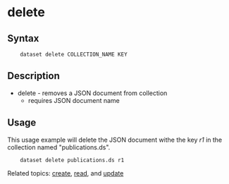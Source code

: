 delete
======

Syntax
------

```
    dataset delete COLLECTION_NAME KEY
```

Description
-----------

- delete - removes a JSON document from collection
  - requires JSON document name

Usage
-----

This usage example will delete the JSON document withe the key _r1_ in 
the collection named "publications.ds".

```shell
    dataset delete publications.ds r1
```

Related topics: [create](create.html), [read](read.html), and [update](update.html)

